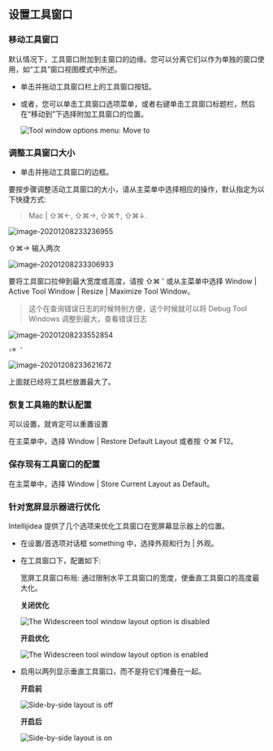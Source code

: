 ## 设置工具窗口



### 移动工具窗口

默认情况下，工具窗口附加到主窗口的边缘。您可以分离它们以作为单独的窗口使用，如“工具”窗口视图模式中所述。



- 单击并拖动工具窗口栏上的工具窗口按钮。

- 或者，您可以单击工具窗口选项菜单，或者右键单击工具窗口标题栏，然后在“移动到”下选择附加工具窗口的位置。

  ![Tool window options menu: Move to](../.vuepress/public/tool-window-moveto.png)

### 调整工具窗口大小



- 单击并拖动工具窗口的边框。

要按步骤调整活动工具窗口的大小，请从主菜单中选择相应的操作，默认指定为以下快捷方式: 

>  Mac  | ⇧⌘←, ⇧⌘→, ⇧⌘↑, ⇧⌘↓.

![image-20201208233236955](../.vuepress/public/image-20201208233236955.png)

⇧⌘→ 输入两次

![image-20201208233306933](../.vuepress/public/image-20201208233306933.png)



要将工具窗口拉伸到最大宽度或高度，请按 ⇧⌘ ' 或从主菜单中选择 Window | Active Tool Window | Resize | Maximize Tool Window。

> 这个在查询错误日志的时候特别方便，这个时候就可以将 Debug Tool Windows 调整到最大，查看错误日志



![image-20201208233552854](../.vuepress/public/image-20201208233552854.png)

 `⇧⌘ '`

![image-20201208233621672](../.vuepress/public/image-20201208233621672.png)

上面就已经将工具栏放置最大了。



### 恢复工具箱的默认配置

可以设置，就肯定可以重置设置

在主菜单中，选择 Window | Restore Default Layout 或者按 ⇧⌘ F12。



### 保存现有工具窗口的配置

在主菜单中，选择 Window | Store Current Layout as Default。





### 针对宽屏显示器进行优化

Intellijidea 提供了几个选项来优化工具窗口在宽屏幕显示器上的位置。

- 在设置/首选项对话框 something 中，选择外观和行为 | 外观。

- 在工具窗口下，配置如下:

  宽屏工具窗口布局: 通过限制水平工具窗口的宽度，使垂直工具窗口的高度最大化。

  

  **关闭优化**

  ![The Widescreen tool window layout option is disabled](../.vuepress/public/WideScreenOFF.png)

  

  **开启优化**

  ![The Widescreen tool window layout option is enabled](../.vuepress/public/WideScreenON.png)

- 启用以两列显示垂直工具窗口，而不是将它们堆叠在一起。

  **开启前**

  ![Side-by-side layout is off](../.vuepress/public/side_by_side_left_off.png)

  

  **开启后**

  ![Side-by-side layout is on](../.vuepress/public/side_by_side_left.png)